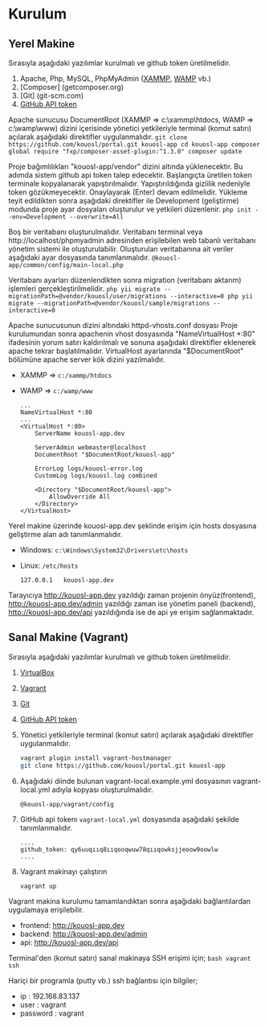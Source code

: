 Kurulum
============

## Yerel Makine

Sırasıyla aşağıdaki yazılımlar kurulmalı ve github token üretilmelidir.

1. Apache, Php, MySQL, PhpMyAdmin ([XAMMP](apachefriends.org), [WAMP](wampserver.com) vb.)
2. [Composer] (getcomposer.org)
3. [Git] (git-scm.com)
4. [GitHub API token](https://github.com/blog/1509-personal-api-tokens)

Apache sunucusu DocumentRoot (XAMMP => c:\xammp\htdocs, WAMP => c:\wamp\www) dizini içerisinde yönetici yetkileriyle terminal (komut satırı) açılarak aşağıdaki direktifler uygulanmalıdır.
    ```
    git clone https://github.com/kouosl/portal.git kouosl-app
    cd kouosl-app
    composer global require "fxp/composer-asset-plugin:^1.3.0"
    composer update
    ```

Proje bağımlılıkları "kouosl-app/vendor" dizini altında yüklenecektir. Bu adımda sistem github api token talep edecektir. Başlangıçta üretilen token terminale kopyalanarak yapıştırılmalıdır. Yapıştırıldığında gizlilik nedeniyle token gözükmeyecektir. Onaylayarak (Enter) devam edilmelidir. Yükleme teyit edildikten sonra aşağıdaki direktifler ile Development (geliştirme) modunda proje ayar dosyaları oluşturulur ve yetkileri düzenlenir.
    ```
    php init --env=Development --overwrite=All
    ```

Boş bir veritabanı oluşturulmalıdır. Veritabanı terminal veya http://localhost/phpmyadmin adresinden erişilebilen web tabanlı veritabanı yönetim sistemi ile oluşturulabilir. Oluşturulan veritabanına ait veriler aşağıdaki ayar dosyasında tanımlanmalıdır.
    ```
    @kouosl-app/common/config/main-local.php 
    ```

Veritabanı ayarları düzenlendikten sonra migration (veritabanı aktarım) işlemleri gerçekleştirilmelidir.
    ```
    php yii migrate --migrationPath=@vendor/kouosl/user/migrations --interactive=0
    php yii migrate --migrationPath=@vendor/kouosl/sample/migrations --interactive=0
    ```

Apache sunucusunun dizini altındaki httpd-vhosts.conf dosyası
Proje kurulumundan sonra apachenin vhost dosyasında "NameVirtualHost *:80" ifadesinin yorum satırı kaldırılmalı ve  sonuna aşağıdaki direktifler eklenerek apache tekrar başlatılmalıdır. VirtualHost ayarlarında "$DocumentRoot" bölümüne apache server kök dizini yazılmalıdır.

- XAMMP => `c:/xammp/htdocs`
- WAMP  => `c:/wamp/www`
   
    ```
    ...
    NameVirtualHost *:80
    ...
    <VirtualHost *:80>
        ServerName kouosl-app.dev
       
        ServerAdmin webmaster@localhost
        DocumentRoot "$DocumentRoot/kouosl-app"
       
        ErrorLog logs/kouosl-error.log
        CustomLog logs/kouosl.log combined	
       
        <Directory "$DocumentRoot/kouosl-app">
            AllowOverride All
        </Directory>
    </VirtualHost>
    ```

Yerel makine üzerinde kouosl-app.dev şeklinde erişim için hosts dosyasına geliştirme alan adı tanımlanmalıdır.

- Windows: `c:\Windows\System32\Drivers\etc\hosts`
- Linux: `/etc/hosts`

    ```
    127.0.0.1   kouosl-app.dev
    ```

Tarayıcıya http://kouosl-app.dev yazıldığı zaman projenin önyüz(frontend), 
http://kouosl-app.dev/admin yazıldığı zaman ise yönetim paneli (backend),
http://kouosl-app.dev/api yazıldığında ise de api ye erişim sağlanmaktadır.

## Sanal Makine (Vagrant)

Sırasıyla aşağıdaki yazılımlar kurulmalı ve github token üretilmelidir.

1. [VirtualBox](https://www.virtualbox.org/wiki/Downloads)
2. [Vagrant](https://www.vagrantup.com/downloads.html)
3. [Git](git-scm.com)
4. [GitHub API token](https://github.com/blog/1509-personal-api-tokens)
5. Yönetici yetkileriyle terminal (komut satırı) açılarak aşağıdaki direktifler uygulanmalıdır.
   
    ```bash
    vagrant plugin install vagrant-hostmanager
    git clone https://github.com/kouosl/portal.git kouosl-app
    ```

6. Aşağıdaki diinde bulunan vagrant-local.example.yml dosyasının vagrant-local.yml adıyla kopyası oluşturulmalıdır. 
    ```
    @kouosl-app/vagrant/config
    ```

7. GitHub api tokenı `vagrant-local.yml` dosyasında aşağıdaki şekilde tanımlanmalıdır.
    ```
    ....
    github_token: qy6uuqııq8ııqooqwuw78qııqowksjjeoow9oowlw
    ....
    ```

8. Vagrant makinayı çalıştırın
    ```bash
    vagrant up
    ```
   
Vagrant makina kurulumu tamamlandıktan sonra aşağıdaki bağlantılardan uygulamaya erişilebilir.
* frontend: http://kouosl-app.dev
* backend: http://kouosl-app.dev/admin
* api: http://kouosl-app.dev/api

Terminal'den (komut satırı) sanal makinaya SSH erişimi için;
    ```bash
    vagrant ssh
    ```
   
Hariçi bir programla (putty vb.) ssh bağlantısı için bilgiler;
* ip : 192.168.83.137
* user : vagrant
* password : vagrant
